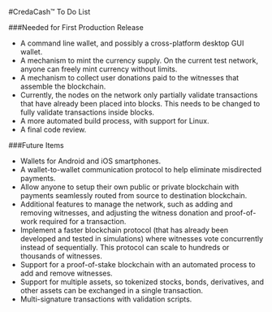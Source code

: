 #CredaCash&trade; To Do List

<!--- NOTE: This file is in Markdown format, and is intended to be viewed in a Markdown viewer. -->

###Needed for First Production Release

-	A command line wallet, and possibly a cross-platform desktop GUI wallet.
-	A mechanism to mint the currency supply.  On the current test network, anyone can freely mint currency without limits.
-	A mechanism to collect user donations paid to the witnesses that assemble the blockchain.
-	Currently, the nodes on the network only partially validate transactions that have already been placed into blocks.  This needs to be changed to fully validate transactions inside blocks.
-	A more automated build process, with support for Linux.
-	A final code review.

###Future Items

-	Wallets for Android and iOS smartphones.
-	A wallet-to-wallet communication protocol to help eliminate misdirected payments.
-	Allow anyone to setup their own public or private blockchain with payments seamlessly routed from source to destination blockchain.
-	Additional features to manage the network, such as adding and removing witnesses, and adjusting the witness donation and proof-of-work required for a transaction.
-	Implement a faster blockchain protocol (that has already been developed and tested in simulations) where witnesses vote concurrently instead of sequentially.  This protocol can scale to hundreds or thousands of witnesses.
-	Support for a proof-of-stake blockchain with an automated process to add and remove witnesses.
-	Support for multiple assets, so tokenized stocks, bonds, derivatives, and other assets can be exchanged in a single transaction.
-	Multi-signature transactions with validation scripts.
